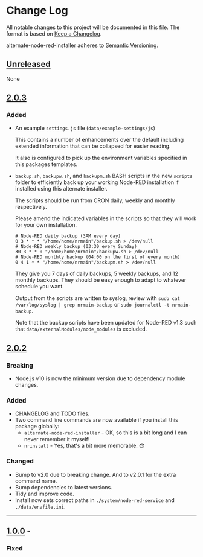 # Change Log

All notable changes to this project will be documented in this file. The format is based on [Keep a Changelog](https://keepachangelog.com/en/1.0.0/).

alternate-node-red-installer adheres to [Semantic Versioning](https://semver.org/spec/v2.0.0.html).

## [Unreleased](https://github.com/TotallyInformation/alternate-node-red-installer/compare/v2.0.2...master)

None

## [2.0.3](https://github.com/TotallyInformation/alternate-node-red-installer/compare/v2.0.2...v2.0.3)

### Added

- An example `settings.js` file (`data/example-settings/js`)

  This contains a number of enhancements over the default including extended information that can be collapsed for easier reading.

  It also is configured to pick up the environment variables specified in this packages templates.
  
- `backup.sh`, `backupw.sh`, and `backupm.sh` BASH scripts in the new `scripts` folder to efficiently back up your working Node-RED installation if installed using this alternate installer.
  
  The scripts should be run from CRON daily, weekly and monthly respectively.

  Please amend the indicated variables in the scripts so that they will work for your own installation.

  ```text
  # Node-RED daily backup (3AM every day)
  0 3 * * * "/home/home/nrmain"/backup.sh > /dev/null
  # Node-RED weekly backup (03:30 every Sunday)
  30 3 * * 0 "/home/home/nrmain"/backupw.sh > /dev/null
  # Node-RED monthly backup (04:00 on the first of every month)
  0 4 1 * * "/home/home/nrmain"/backupm.sh > /dev/null
  ```

  They give you 7 days of daily backups, 5 weekly backups, and 12 monthly backups. They should be easy enough to adapt to whatever schedule you want.

  Output from the scripts are written to syslog, review with `sudo cat /var/log/syslog | grep nrmain-backup` or `sudo journalctl -t nrmain-backup`.

  Note that the backup scripts have been updated for Node-RED v1.3 such that `data/externalModules/node_modules` is excluded.

## [2.0.2](https://github.com/TotallyInformation/alternate-node-red-installer/compare/v1.0.0...v2.0.2)
### Breaking

- Node.js v10 is now the minimum version due to dependency module changes.

### Added

- [CHANGELOG](./CHANGELOG.md) and [TODO](./TODO.md) files.
- Two command line commands are now available if you install this package globally:
   - `alternate-node-red-installer` - OK, so this is a bit long and I can never remember it myself!
   - `nrinstall` - Yes, that's a bit more memorable. 😎

### Changed

- Bump to v2.0 due to breaking change. And to v2.0.1 for the extra command name.
- Bump dependencies to latest versions.
- Tidy and improve code.
- Install now sets correct paths in `./system/node-red-service` and `./data/envfile.ini`.

----

## [1.0.0](https://github.com/TotallyInformation/alternate-node-red-installer/compare/v0.0.1...v1.0.0) - 

### Fixed
